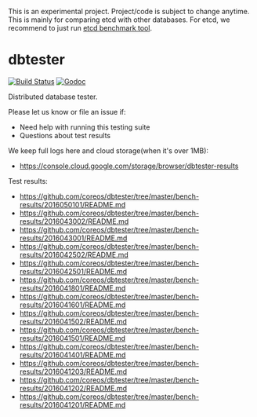 This is an experimental project. Project/code is subject to change anytime.
This is mainly for comparing etcd with other databases. For etcd, we recommend
to just run [etcd benchmark tool](https://github.com/coreos/etcd/tree/master/tools/benchmark).

# dbtester

[![Build Status](https://img.shields.io/travis/coreos/dbtester.svg?style=flat-square)][cistat] [![Godoc](http://img.shields.io/badge/go-documentation-blue.svg?style=flat-square)][dbtester-godoc]

Distributed database tester.

Please let us know or file an issue if:

- Need help with running this testing suite
- Questions about test results

We keep full logs here and cloud storage(when it's over 1MB):

- https://console.cloud.google.com/storage/browser/dbtester-results

Test results:

- https://github.com/coreos/dbtester/tree/master/bench-results/2016050101/README.md
- https://github.com/coreos/dbtester/tree/master/bench-results/2016043002/README.md
- https://github.com/coreos/dbtester/tree/master/bench-results/2016043001/README.md
- https://github.com/coreos/dbtester/tree/master/bench-results/2016042502/README.md
- https://github.com/coreos/dbtester/tree/master/bench-results/2016042501/README.md
- https://github.com/coreos/dbtester/tree/master/bench-results/2016041801/README.md
- https://github.com/coreos/dbtester/tree/master/bench-results/2016041601/README.md
- https://github.com/coreos/dbtester/tree/master/bench-results/2016041502/README.md
- https://github.com/coreos/dbtester/tree/master/bench-results/2016041501/README.md
- https://github.com/coreos/dbtester/tree/master/bench-results/2016041401/README.md
- https://github.com/coreos/dbtester/tree/master/bench-results/2016041203/README.md
- https://github.com/coreos/dbtester/tree/master/bench-results/2016041202/README.md
- https://github.com/coreos/dbtester/tree/master/bench-results/2016041201/README.md

[cistat]: https://travis-ci.org/coreos/dbtester
[dbtester-godoc]: https://godoc.org/github.com/coreos/dbtester

